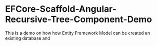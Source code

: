 # EFCore-Scaffold-Angular-Recursive-Tree-Component-Demo
This is a demo on how how Entity Framework Model can be created an existing database and
